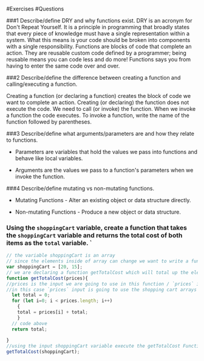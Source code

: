 #Exercises
#Questions

###1 Describe/define DRY and why functions exist.
DRY is an acronym for Don't Repeat Yourself. It is a principle in programming that broadly states that every piece of knowledge must have a single representation within a system. What this means is your code should be broken into components with a single responsibility. Functions are blocks of code that complete an action. They are reusable custom code defined by a programmer; being reusable means you can code less and do more! Functions says you from having to enter the same code over and over.

###2 Describe/define the difference between creating a function and calling/executing a function.

Creating a function (or declaring a function) creates the block of code we want to complete an action. Creating (or declaring) the function does not execute the code. We need to call (or invoke) the function. When we invoke a function the code executes. To invoke a function, write the name of the function followed by parentheses.

###3 Describe/define what arguments/parameters are and how they relate to functions.

* Parameters are variables that hold the values we pass into functions and behave like local variables.

* Arguments are the values we pass to a function's parameters when we invoke the function.

###4 Describe/define mutating vs non-mutating functions. 

* Mutating Functions - Alter an existing object or data structure directly.

* Non-mutating Functions - Produce a new object or data structure.

### Using the `shoppingCart` variable, create a function that takes the `shoppingCart` variable and returns the total cost of both items as the `total` variable. `


```javascript
// the variable shoppingCart is an array
// since the elements inside of array can change we want to write a function which will always be able to total up the elements inside the array
var shoppingCart = [20, 15];
// we are declaring a function getTotalCost which will total up the elements inside the shopping cart array
function getTotalCost(prices){
//prices is the input we are going to use in this function / `prices` is a local variable
//in this case `prices` input is going to use the shopping cart arrays elements
  let total = 0;
  for (let i=0; i < prices.length; i++) 
    { 
    total = prices[i] + total;
    }     
  // code above
  return total;
  
}
//using the input shoppingCart variable execute the getTotalCost Function
getTotalCost(shoppingCart);

```